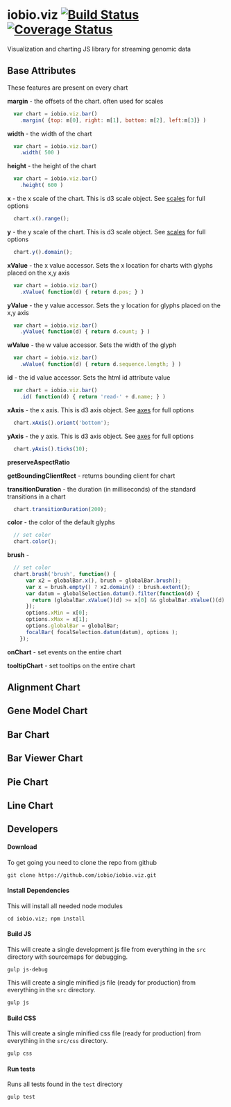 # iobio.viz [![Build Status](https://travis-ci.org/iobio/iobio.viz.svg?branch=master)](https://travis-ci.org/iobio/iobio.viz) [![Coverage Status](https://coveralls.io/repos/iobio/iobio.viz/badge.svg?branch=master)](https://coveralls.io/r/iobio/iobio.viz?branch=master)
Visualization and charting JS library for streaming genomic data

## Base Attributes
These features are present on every chart

**margin** -  the offsets of the chart. often used for scales 
```JavaScript
  var chart = iobio.viz.bar()
    .margin( {top: m[0], right: m[1], bottom: m[2], left:m[3]} )
```

**width** -  the width of the chart 
```JavaScript
  var chart = iobio.viz.bar()
    .width( 500 )
```
	
**height** -  the height of the chart
```JavaScript
  var chart = iobio.viz.bar()
    .height( 600 )
```
	
**x** - the x scale of the chart. This is d3 scale object. See [scales](https://github.com/mbostock/d3/wiki/Scales) for full options
```JavaScript
  chart.x().range();
```
	
**y** - the y scale of the chart. This is d3 scale object. See [scales](https://github.com/mbostock/d3/wiki/Scales) for full options
```JavaScript
  chart.y().domain();
```
	
**xValue** - the x value accessor. Sets the x location for charts with glyphs placed on the x,y axis
```JavaScript
  var chart = iobio.viz.bar()
    .xValue( function(d) { return d.pos; } )
```
	
**yValue** - the y value accessor. Sets the y location for glyphs placed on the x,y axis
```JavaScript
  var chart = iobio.viz.bar()
    .yValue( function(d) { return d.count; } )
```
	
**wValue** - the w value accessor. Sets the width of the glyph
```JavaScript
  var chart = iobio.viz.bar()
    .wValue( function(d) { return d.sequence.length; } )
```
	
**id** - the id value accessor. Sets the html id attribute value
```JavaScript
  var chart = iobio.viz.bar()
    .id( function(d) { return 'read-' + d.name; } )
```
	
**xAxis** - the x axis. This is d3 axis object. See [axes](https://github.com/mbostock/d3/wiki/SVG-Axes) for full options
```JavaScript
  chart.xAxis().orient('bottom');    
```

**yAxis** - the y axis. This is d3 axis object. See [axes](https://github.com/mbostock/d3/wiki/SVG-Axes) for full options
```JavaScript
  chart.yAxis().ticks(10);
```
	
**preserveAspectRatio**
	
**getBoundingClientRect** - returns bounding client for chart
	
**transitionDuration** - the duration (in milliseconds) of the standard transitions in a chart
```JavaScript
  chart.transitionDuration(200);
```
	
**color** - the color of the default glyphs
```JavaScript
  // set color
  chart.color();
```
	
**brush** - 
```JavaScript
  // set color
  chart.brush('brush', function() { 
      var x2 = globalBar.x(), brush = globalBar.brush();
      var x = brush.empty() ? x2.domain() : brush.extent();           
      var datum = globalSelection.datum().filter(function(d) { 
        return (globalBar.xValue()(d) >= x[0] && globalBar.xValue()(d) <= x[1]) 
      });
      options.xMin = x[0];
      options.xMax = x[1];            
      options.globalBar = globalBar;  
      focalBar( focalSelection.datum(datum), options );
    });
```
	
**onChart** - set events on the entire chart

**tooltipChart** - set tooltips on the entire chart

## Alignment Chart

## Gene Model Chart

## Bar Chart

## Bar Viewer Chart

## Pie Chart

## Line Chart

## Developers

#### Download 
To get going you need to clone the repo from github
```
git clone https://github.com/iobio/iobio.viz.git
```

#### Install Dependencies
This will install all needed node modules
```
cd iobio.viz; npm install
```


#### Build JS
This will create a single development js file from everything in the ```src``` directory with sourcemaps for debugging.
```
gulp js-debug
```

This will create a single minified js file (ready for production) from everything in the ```src``` directory.
```
gulp js
```

#### Build CSS
This will create a single minified css file (ready for production) from everything in the ```src/css``` directory.
```
gulp css
```

#### Run tests
Runs all tests found in the ```test``` directory
```
gulp test
```